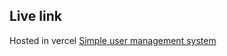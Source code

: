 ## Live link
Hosted in vercel [Simple user management system]([https://nextjs.org](https://simple-user-management-system-client.vercel.app/))
